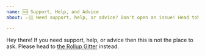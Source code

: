 ```yaml
---
name: 🆘 Support, Help, and Advice
about: 👉🏽 Need support, help, or advice? Don't open an issue! Head tohttps://gitter.im/rollup/rollup.

---
```


Hey there! If you need support, help, or advice then this is not the place to
ask. Please head to [the Rollup Gitter](https://gitter.im/rollup/rollup)
instead.